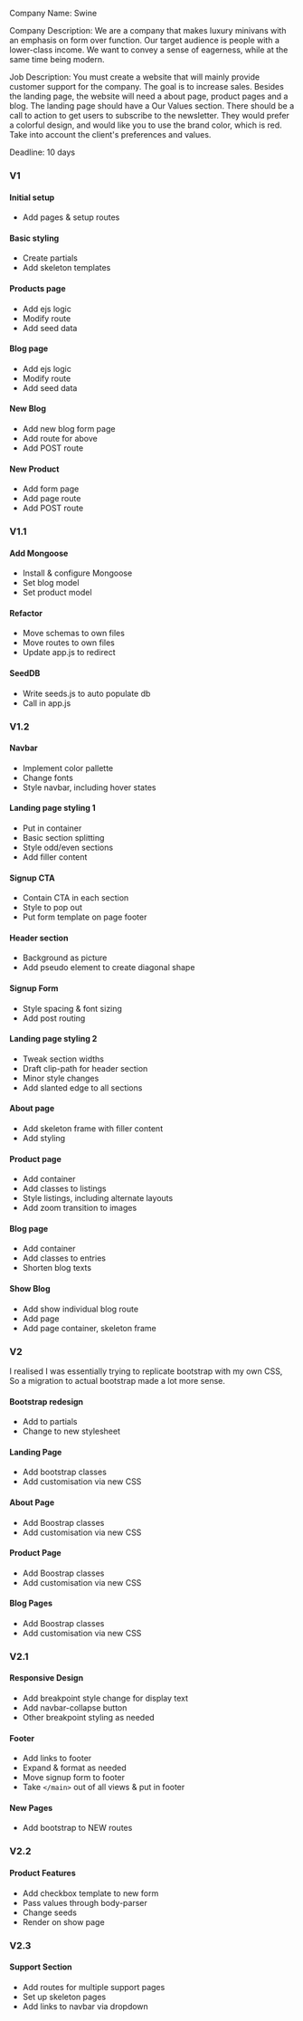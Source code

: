 Company Name:
Swine

Company Description:
We are a company that makes luxury minivans with an emphasis on form over function. Our target audience is people with a lower-class income. We want to convey a sense of eagerness, while at the same time being modern.

Job Description:
You must create a website that will mainly provide customer support for the company. The goal is to increase sales. Besides the landing page, the website will need a about page, product pages and a blog. The landing page should have a Our Values section. There should be a call to action to get users to subscribe to the newsletter. They would prefer a colorful design, and would like you to use the brand color, which is red. Take into account the client's preferences and values.

Deadline:
10 days

### V1

#### Initial setup
* Add pages & setup routes

#### Basic styling
* Create partials
* Add skeleton templates

#### Products page
* Add ejs logic
* Modify route
* Add seed data

#### Blog page
* Add ejs logic
* Modify route
* Add seed data

#### New Blog
* Add new blog form page
* Add route for above
* Add POST route

#### New Product
* Add form page
* Add page route
* Add POST route

### V1.1

#### Add Mongoose
* Install & configure Mongoose
* Set blog model
* Set product model

#### Refactor
* Move schemas to own files
* Move routes to own files
* Update app.js to redirect

#### SeedDB
* Write seeds.js to auto populate db
* Call in app.js

### V1.2

#### Navbar
* Implement color pallette
* Change fonts
* Style navbar, including hover states

#### Landing page styling 1
* Put in container
* Basic section splitting
* Style odd/even sections
* Add filler content

#### Signup CTA
* Contain CTA in each section
* Style to pop out
* Put form template on page footer

#### Header section
* Background as picture
* Add pseudo element to create diagonal shape

#### Signup Form
* Style spacing & font sizing
* Add post routing

#### Landing page styling 2
* Tweak section widths
* Draft clip-path for header section
* Minor style changes
* Add slanted edge to all sections

#### About page
* Add skeleton frame with filler content
* Add styling

#### Product page
* Add container
* Add classes to listings
* Style listings, including alternate layouts
* Add zoom transition to images

#### Blog page
* Add container
* Add classes to entries
* Shorten blog texts

#### Show Blog
* Add show individual blog route
* Add page
* Add page container, skeleton frame

### V2
I realised I was essentially trying to replicate bootstrap with my own CSS,
So a migration to actual bootstrap made a lot more sense.

#### Bootstrap redesign
* Add to partials
* Change to new stylesheet

#### Landing Page
* Add bootstrap classes
* Add customisation via new CSS

#### About Page
* Add Boostrap classes
* Add customisation via new CSS

#### Product Page
* Add Boostrap classes
* Add customisation via new CSS

#### Blog Pages
* Add Boostrap classes
* Add customisation via new CSS

### V2.1

#### Responsive Design
* Add breakpoint style change for display text
* Add navbar-collapse button
* Other breakpoint styling as needed

#### Footer
* Add links to footer
* Expand & format as needed
* Move signup form to footer
* Take `</main>` out of all views & put in footer

#### New Pages
* Add bootstrap to NEW routes

### V2.2

#### Product Features
* Add checkbox template to new form
* Pass values through body-parser
* Change seeds
* Render on show page

### V2.3

#### Support Section
* Add routes for multiple support pages
* Set up skeleton pages
* Add links to navbar via dropdown